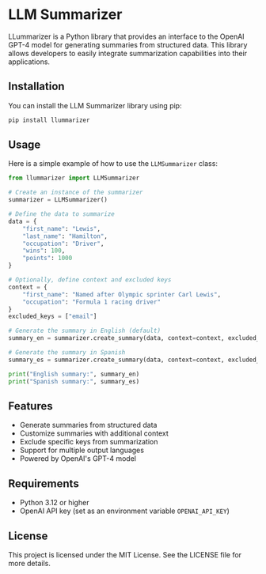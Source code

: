 # LLM Summarizer

LLummarizer is a Python library that provides an interface to the OpenAI GPT-4 model for generating summaries from structured data. This library allows developers to easily integrate summarization capabilities into their applications.

## Installation

You can install the LLM Summarizer library using pip:

```sh
pip install llummarizer
```

## Usage

Here is a simple example of how to use the `LLMSummarizer` class:

```python
from llummarizer import LLMSummarizer

# Create an instance of the summarizer
summarizer = LLMSummarizer()

# Define the data to summarize
data = {
    "first_name": "Lewis",
    "last_name": "Hamilton",
    "occupation": "Driver",
    "wins": 100,
    "points": 1000
}

# Optionally, define context and excluded keys
context = {
    "first_name": "Named after Olympic sprinter Carl Lewis",
    "occupation": "Formula 1 racing driver"
}
excluded_keys = ["email"]

# Generate the summary in English (default)
summary_en = summarizer.create_summary(data, context=context, excluded_keys=excluded_keys)

# Generate the summary in Spanish
summary_es = summarizer.create_summary(data, context=context, excluded_keys=excluded_keys, language="spanish")

print("English summary:", summary_en)
print("Spanish summary:", summary_es)
```

## Features

- Generate summaries from structured data
- Customize summaries with additional context
- Exclude specific keys from summarization
- Support for multiple output languages
- Powered by OpenAI's GPT-4 model

## Requirements

- Python 3.12 or higher
- OpenAI API key (set as an environment variable `OPENAI_API_KEY`)

## License

This project is licensed under the MIT License. See the LICENSE file for more details.

